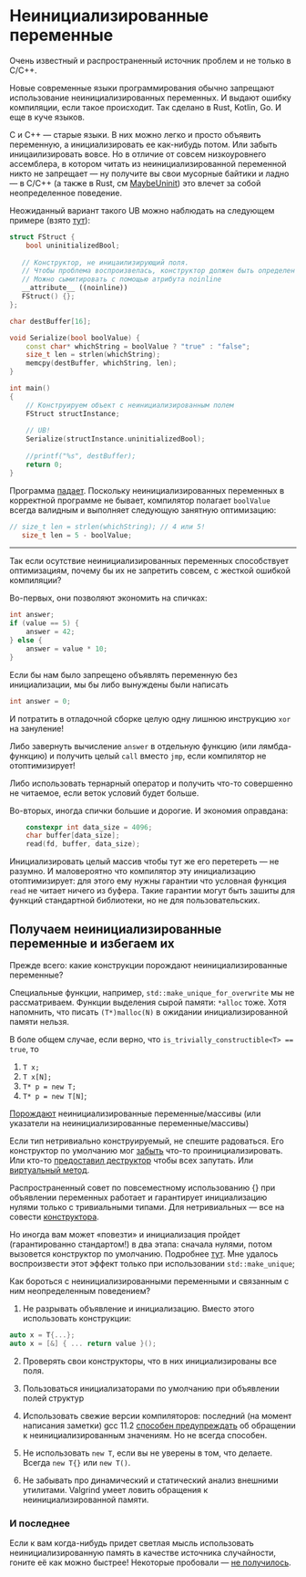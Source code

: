 # Неинициализированные переменные 

Очень известный и распространенный источник проблем и не только в C/C++. 

Новые современные языки программирования обычно запрещают использование неинициализированных переменных. И выдают ошибку компиляции, если такое происходит. Так сделано в Rust, Kotlin, Go. И еще в куче языков.

C и C++ — старые языки. В них можно легко и просто объявить переменную, а инициализировать ее как-нибудь потом. Или забыть иницаилизировать вовсе. Но в отличие от совсем низкоуровнего ассемблера, в котором читать из неинициализированной переменной никто не запрещает — ну получите вы свои мусорные байтики и ладно — в C/C++ (а также в Rust, см [MaybeUninit](https://doc.rust-lang.org/std/mem/union.MaybeUninit.html)) это влечет за собой неопределенное поведение.

Неожиданный вариант такого UB можно наблюдать на следующем примере (взято [тут](https://stackoverflow.com/questions/54120862/does-the-c-standard-allow-for-an-uninitialized-bool-to-crash-a-program)):


```C++
struct FStruct {
    bool uninitializedBool;
    
   // Конструктор, не иницаилизирующий поля.
   // Чтобы проблема воспроизвелась, конструктор должен быть определен в другой единице трансляции
   // Можно сымитировать с помощью атрибута noinline 
   __attribute__ ((noinline)) 
   FStruct() {};
};

char destBuffer[16];

void Serialize(bool boolValue) {
    const char* whichString = boolValue ? "true" : "false";
    size_t len = strlen(whichString);
    memcpy(destBuffer, whichString, len);
}

int main()
{
    // Конструируем объект с неинициализированным полем
    FStruct structInstance;
    
    // UB!
    Serialize(structInstance.uninitializedBool);
    
    //printf("%s", destBuffer);
    return 0;
}
```

Программа [падает](https://godbolt.org/z/rvren9er8). Поскольку неинициализированных переменных в корректной программе не бывает, компилятор полагает `boolValue` всегда валидным и выполняет следующую занятную оптимизацию:
```C++
// size_t len = strlen(whichString); // 4 или 5!
   size_t len = 5 - boolValue;
```

--------------

Так если осутствие неинициализированных переменных способствует оптимизациям, почему бы их не запретить совсем, c жесткой ошибкой компиляции?

Во-первых, они позволяют экономить на спичках:

```C++
int answer;
if (value == 5) {
    answer = 42;
} else {
    answer = value * 10;
}
```

Если бы нам было запрещено объявлять переменную без инициализации, мы бы либо вынуждены были написать
```C++
int answer = 0;
```
И потратить в отладочной сборке целую одну лишнюю инструкцию `xor` на зануление!

Либо завернуть вычисление `answer` в отдельную функцию (или лямбда-функцию) и получить целый `call` вместо `jmp`, если компилятор не отоптимизирует!

Либо использовать тернарный оператор и получить что-то совершенно не читаемое, если веток условий будет больше.

Во-вторых, иногда спички большие и дорогие. И экономия оправдана:

```C++
    constexpr int data_size = 4096;
    char buffer[data_size];
    read(fd, buffer, data_size);
```

Инициализировать целый массив чтобы тут же его перетереть — не разумно. И маловероятно что компилятор эту инициализацию отоптимизирует: для этого ему нужны гарантии что условная функция `read` не читает ничего из буфера. Такие гарантии могут быть зашиты для функций стандартной библиотеки, но не для пользовательских.

## Получаем неинициализированные переменные и избегаем их

Прежде всего: какие конструкции порождают неинициализированные переменные?

Специальные функции, например, `std::make_unique_for_overwrite` мы не рассматриваем. Функции выделения сырой памяти: `*alloc` тоже. Хотя напомнить, что писать `(T*)malloc(N)` в ожидании инициализированной памяти нельзя. 


В боле общем случае, если верно, что  `is_trivially_constructible<T> == true`, то

1. `T x;`
2. `T x[N];`
3. `T* p = new T;`
4. `T* p = new T[N]`;

[Порождают](https://godbolt.org/z/41d99n5Mr) неинициализированные переменные/массивы (или указатели на неинициализированные переменные/массивы)

Если тип нетривиально конструируемый, не спешите радоваться. Его конструктор по умолчанию мог [забыть](https://godbolt.org/z/T3bs5fb98) что-то проинициализировать. Или кто-то [предоставил деструктор](https://godbolt.org/z/hr6r1Ys6T) чтобы всех запутать. Или [виртуальный метод](https://godbolt.org/z/4q9qE4a1e). 

Распространенный совет по повсеместному использованию {} при объявлении переменных работает и гарантирует инициализацию нулями только с тривиальными типами. Для нетривиальных — все на совести [конструктора](https://godbolt.org/z/j4zjrdo8E).

Но иногда вам может «повезти» и инициализация пройдет (гарантированно стандартом!) в два этапа: сначала нулями, потом вызовется конструктор по умолчанию. Подробнее [тут](https://en.cppreference.com/w/cpp/language/value_initialization).
Мне удалось воспроизвести этот эффект только при использовании `std::make_unique`;

Как бороться с неинициализированными переменными и связанным с ним неопределенным поведением?

1. Не разрывать объявление и инициализацию. Вместо этого использовать конструкции:
```C++
auto x = T{...};
auto x = [&] { ... return value }();
```
2. Проверять свои конструкторы, что в них инициализированы все поля.
3. Пользоваться инициализаторами по умолчанию при объявлении полей структур
4. Использовать свежие версии компиляторов: последний (на момент написания заметки) gcc 11.2 [способен предупреждать](https://godbolt.org/z/663P1Wq59) об обращении к неинициализированным значениям. Но не всегда способен. 

5. Не использовать `new T`, если вы не уверены в том, что делаете. Всегда `new T{}` или `new T()`.
6. Не забывать про динамический и статический анализ внешними утилитами. Valgrind умеет ловить обращения к неинициализированной памяти.


### И последнее

Если к вам когда-нибудь придет светлая мысль использовать неинициализированную память в качестве источника случайности, гоните её как можно быстрее! Некоторые пробовали — [не получилось](https://kqueue.org/blog/2012/06/25/more-randomness-or-less/).